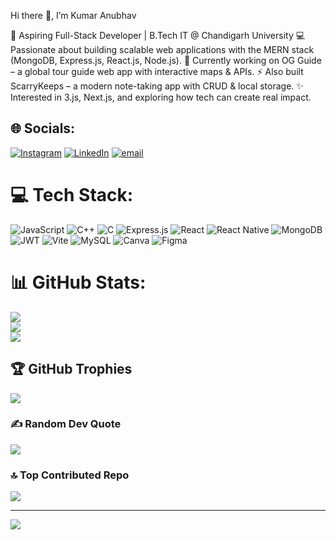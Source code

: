 Hi there 👋, I’m Kumar Anubhav

🚀 Aspiring Full-Stack Developer | B.Tech IT @ Chandigarh University
💻 Passionate about building scalable web applications with the MERN stack (MongoDB, Express.js, React.js, Node.js).
🌱 Currently working on OG Guide – a global tour guide web app with interactive maps & APIs.
⚡ Also built ScarryKeeps – a modern note-taking app with CRUD & local storage.
✨ Interested in 3.js, Next.js, and exploring how tech can create real impact.


## 🌐 Socials:
[![Instagram](https://img.shields.io/badge/Instagram-%23E4405F.svg?logo=Instagram&logoColor=white)](https://instagram.com/anubhavpb) [![LinkedIn](https://img.shields.io/badge/LinkedIn-%230077B5.svg?logo=linkedin&logoColor=white)](https://linkedin.com/in/https://www.linkedin.com/in/kumar-anubhav-949321310/) [![email](https://img.shields.io/badge/Email-D14836?logo=gmail&logoColor=white)](mailto:anubhavdoc9654070617@gmail.com) 

# 💻 Tech Stack:
![JavaScript](https://img.shields.io/badge/javascript-%23323330.svg?style=for-the-badge&logo=javascript&logoColor=%23F7DF1E) ![C++](https://img.shields.io/badge/c++-%2300599C.svg?style=for-the-badge&logo=c%2B%2B&logoColor=white) ![C](https://img.shields.io/badge/c-%2300599C.svg?style=for-the-badge&logo=c&logoColor=white) ![Express.js](https://img.shields.io/badge/express.js-%23404d59.svg?style=for-the-badge&logo=express&logoColor=%2361DAFB) ![React](https://img.shields.io/badge/react-%2320232a.svg?style=for-the-badge&logo=react&logoColor=%2361DAFB) ![React Native](https://img.shields.io/badge/react_native-%2320232a.svg?style=for-the-badge&logo=react&logoColor=%2361DAFB) ![MongoDB](https://img.shields.io/badge/MongoDB-%234ea94b.svg?style=for-the-badge&logo=mongodb&logoColor=white) ![JWT](https://img.shields.io/badge/JWT-black?style=for-the-badge&logo=JSON%20web%20tokens) ![Vite](https://img.shields.io/badge/vite-%23646CFF.svg?style=for-the-badge&logo=vite&logoColor=white) ![MySQL](https://img.shields.io/badge/mysql-4479A1.svg?style=for-the-badge&logo=mysql&logoColor=white) ![Canva](https://img.shields.io/badge/Canva-%2300C4CC.svg?style=for-the-badge&logo=Canva&logoColor=white) ![Figma](https://img.shields.io/badge/figma-%23F24E1E.svg?style=for-the-badge&logo=figma&logoColor=white)
# 📊 GitHub Stats:
![](https://github-readme-stats.vercel.app/api?username=scarryplays&theme=dark&hide_border=false&include_all_commits=true&count_private=false)<br/>
![](https://nirzak-streak-stats.vercel.app/?user=scarryplays&theme=dark&hide_border=false)<br/>
![](https://github-readme-stats.vercel.app/api/top-langs/?username=scarryplays&theme=dark&hide_border=false&include_all_commits=true&count_private=false&layout=compact)

## 🏆 GitHub Trophies
![](https://github-profile-trophy.vercel.app/?username=scarryplays&theme=radical&no-frame=false&no-bg=true&margin-w=4)

### ✍️ Random Dev Quote
![](https://quotes-github-readme.vercel.app/api?type=horizontal&theme=radical)

### 🔝 Top Contributed Repo
![](https://github-contributor-stats.vercel.app/api?username=scarryplays&limit=5&theme=dark&combine_all_yearly_contributions=true)

---
[![](https://visitcount.itsvg.in/api?id=scarryplays&icon=0&color=0)](https://visitcount.itsvg.in)

<!-- Proudly created with GPRM ( https://gprm.itsvg.in ) -->
